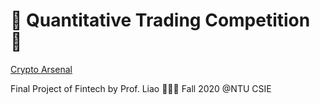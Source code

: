 # 🤑 Quantitative Trading Competition 🤑  
[Crypto Arsenal](https://www.crypto-arsenal.io/zh-tw/dashboard)

Final Project of Fintech by Prof. Liao 👨🏻‍🏫
Fall 2020 @NTU CSIE 
